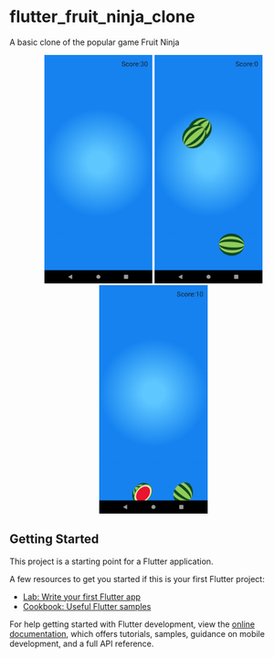 # flutter_fruit_ninja_clone

A basic clone of the popular game Fruit Ninja

<p align="center">
  <img height="400" src="screenshots/Screenshot_1.png">
  <img height="400" src="screenshots/Screenshot_2.png">
  <img height="400" src="screenshots/Screenshot_3.png">
</p>

## Getting Started

This project is a starting point for a Flutter application.

A few resources to get you started if this is your first Flutter project:

- [Lab: Write your first Flutter app](https://docs.flutter.dev/get-started/codelab)
- [Cookbook: Useful Flutter samples](https://docs.flutter.dev/cookbook)

For help getting started with Flutter development, view the
[online documentation](https://docs.flutter.dev/), which offers tutorials,
samples, guidance on mobile development, and a full API reference.

